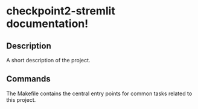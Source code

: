 # checkpoint2-stremlit documentation!

## Description

A short description of the project.

## Commands

The Makefile contains the central entry points for common tasks related to this project.

